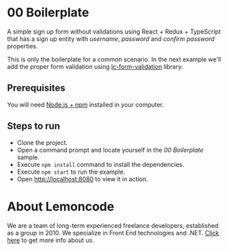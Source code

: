 # 00 Boilerplate

A simple sign up form without validations using React + Redux + TypeScript that has a sign up entity with _username_, _password_ and _confirm password_ properties.

This is only the boilerplate for a common scenario. In the next example we'll add the proper form validation using [lc-form-validation](https://www.npmjs.com/package/lc-form-validation) library.

## Prerequisites
You will need [Node.js + npm](https://nodejs.org/en/) installed in your computer.

## Steps to run
- Clone the project.
- Open a command prompt and locate yourself in the _00 Boilerplate_ sample.
- Execute `npm install` command to install the dependencies.
- Execute `npm start` to run the example.
- Open [http://localhost:8080](http://localhost:8080) to view it in action.

# About Lemoncode
We are a team of long-term experienced freelance developers, established as a group in 2010. We specialize in Front End technologies and .NET. [Click here](http://lemoncode.net/services/en/#en-home) to get more info about us.
